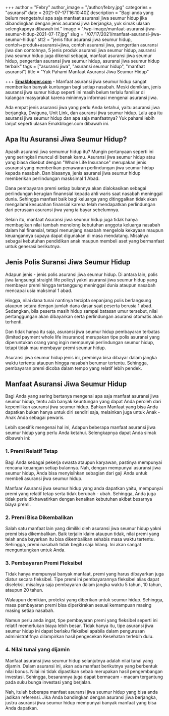 +++
author = "Febry"
author_image = "/author/febry.jpg"
categories = "asuransi"
date = 2021-07-17T16:10:40Z
description = "Bagi anda yang belum mengetahui apa saja manfaat asuransi jiwa seumur hidup jika dibandingkan dengan jenis asuransi jiwa berjangka, yuk simak ulasan selengkapnya dibawah ini."
image = "/wp-image/manfaat-asuransi-jiwa-seumur-hidup-2021-07-17.jpg"
slug = "/07/17/2021/manfaat-asuransi-jiwa-seumur-hidup"
stt2 = "jenis fitur asuransi jiwa seumur hidup, contoh+produk+asuransi+jiwa, contoh asuransi jiwa, pengertian asuransi jiwa dan contohnya, 5 jenis produk asuransi jiwa seumur hidup, asuransi jiwa seumur hidup juga dikenal sebagai, manfaat asuransi jiwa seumur hidup, pengertian asuransi jiwa seumur hidup, asuransi jiwa seumur hidup terbaik"
tags = ["asuransi jiwa", "asuransi seumur hidup", "manfaat asuransi"]
title = "Yuk Pahami Manfaat Asuransi Jiwa Seumur Hidup"

+++
[**Emakbloger.com**](/) - Manfaat asuransi jiwa seumur hidup sangat memberikan banyak kuntungan bagi setiap nasabah. Meski demikian, jenis asuransi jiwa sumur hidup seperti ini masih belum terlalu familiar di kalangan masyarakat karena minimnya informasi mengenai asuransi jiwa.

Ada empat jenis asuransi jiwa yang perlu Anda ketahui, yaitu asuransi jiwa berjangka, Dwiguna, Unit Link, dan asuransi jiwa seumur hidup. Lalu apa itu asuransi jiwa seumur hidup dan apa saja manfaatnya? Yuk pahami lebih lanjut seperti ulasan Emakbloger.com dibawah ini.

## Apa Itu Asuransi Jiwa Seumur Hidup?

Apasih asuransi jiwa semumur hidup itu? Mungin pertanyaan seperti ini yang seringkali muncul di benak kamu. Asuransi jiwa seumur hidup atau yang biasa disebut dengan "Whole Life Insurance" merupakan jenis asuransi yang memberikan penawaran perlindungan jiwa seumur hidup kepada nasabah. Dan biasanya, jenis asuransi jiwa seumur hidup memberikan perlindungan masksimal 1 Abad.

Dana pembayaran premi setiap bulannya akan dialokasikan sebagai perlindungan kerugian finannsial kepada ahli waris saat nasabah meninggal dunia. Sehingga manfaat baik bagi keluarga yang ditinggalkan tidak akan mengalami kesusahan finansial karena telah mendapatkan perlindungan dari perusaan asuransi jiwa yang ia bayar sebelumnya.

Selain itu, manfaat Asuransi jiwa seumur hidup juga tidak hanya membagikan nilai tambah menolong kebutuhan anggota keluarga nasabah dalam hal finansial, tetapi menunjang nasabah mengelola kekayaan maupun keuangannya supaya dapat digunakan di masa mendatang. Misalnya sebagai kebutuhan pendidikan anak maupun membeli aset yang bermanfaat untuk generasi berikutnya.

## Jenis Polis Suransi Jiwa Seumur Hidup

Adapun jenis - jenis polis asuransi jiwa seumur hidup. Di antara lain, polis jiwa langsung( straight life policy) yakni asuransi jiwa seumur hidup yang membayar premi hingga tertanggung meninggal dunia ataupun nasabah mencapai usia maksimal 1 abad.

Hingga, nilai dana tunai nantinya tercipta sepanjang polis berlangsung ataupun setara dengan jumlah dana dasar saat peserta berusia 1 abad. Sedangkan, bila peserta masih hidup sampai batasan umur tersebut, nilai pertanggungan akan dibayarkan serta perlindungan asuransi otomatis akan terhenti.

Dan tidak hanya itu saja, asuransi jiwa seumur hidup pembayaran terbatas (limited payment whole life insurance) merupakan tipe polis asuransi yang diperuntukan orang yang ingin mempunyai perlindungan seumur hidup, tetapi tidak mau membayar premi seumur hidup.

Asuransi jiwa seumur hidup jenis ini, preminya bisa dibayar dalam jangka waktu tertentu ataupun hingga nasabah berumur tertentu. Sehingga, pembayaran premi dicoba dalam tempo yang relatif lebih pendek.

## Manfaat Asuransi Jiwa Seumur Hidup

Bagi Anda yang sering bertanya mengenai apa saja manfaat asuransi jiwa seumur hidup, tentu ada banyak keuntungan yang dapat Anda peroleh dari kepemilikan asuransi jiwa seumur hidup. Bahkan Manfaat yang bisa Anda dapatkan bukan hanya untuk diri sendiri saja, melainkan juga untuk Anak - Anak Anda sebagai pewaris.

Lebih spesifik mengenai hal ini, Adapun beberapa manfaat asuransi jiwa seumur hidup yang perlu Anda ketahui. Selengkapnya dapat Anda simak dibawah ini:

### 1. Premi Relatif Tetap

Bagi Anda sebagai pekerja swasta ataupun karyawan, pastinya mempunyai rencana keuangan setiap bulannya. Nah, dengan mempunyai asuransi jiwa seumur hidup, Anda bisa menyisihkan sebagian dari gaji Anda untuk membeli asuransi jiwa seumur hidup.

Manfaar Asuransi jiwa seumur hidup yang anda dapatkan yaitu, mempunyai premi yang relatif tetap serta tidak berubah - ubah. Sehingga, Anda juga tidak perlu dikhawatirkan dengan kenaikan kebutuhan akibat besarnya biaya premi.

### 2. Premi Bisa Dikembalikan

Salah satu manfaat lain yang dimiliki oleh asuransi jiwa seumur hidup yakni premi bisa dikembalikan. Baik terjalin klaim ataupun tidak, nilai premi yang telah anda bayarkan itu bisa dikembalikan sehabis masa waktu tertentu. Sehingga, premi nasabah tidak begitu saja hilang. Ini akan sangat menguntungkan untuk Anda.

### 3. Pembayaran Premi Fleksibel

Tidak hanya mempunyai banyak manfaat, premi yang harus dibayarkan juga diatur secara fleksibel. Tipe premi ini pembayarannya fleksibel alias dapat diseleksi, misalnya saja pembayaran dalam jangka waktu 5 tahun, 10 tahun, ataupun 20 tahun.

Walaupun demikian, proteksi yang diberikan untuk seumur hidup. Sehingga, masa pembayaran premi bisa diperkirakan sesuai kemampuan masing masing setiap nasabah.

Namun perlu anda ingat, tipe pembayaran premi yang fleksibel seperti ini relatif memerlukan biaya lebih besar. Tidak hanya itu, tipe asuransi jiwa seumur hidup ini dapat berlaku fleksibel apabila dalam pengurusan administratifnya dilampirkan hasil pengecekan Kesehatan terlebih dulu.

### 4. Nilai tunai yang dijamin

Manfaat asuransi jiwa seumur hidup selanjutnya adalah nilai tunai yang dijamin. Dalam asuransi ini, akan ada manfaat berikutnya yang berbentuk nilai bonus. Nilai ini tidak dipastikan sebab merupakan hasil pengembangan investasi. Sehingga, besarannya juga dapat bermacam - macam tergantung pada suku bunga investasi yang berjalan.

Nah, itulah beberapa manfaat asuransi jiwa seumur hidup yang bisa anda jadikan referensi. Jika Anda bandingkan dengan asuransi jiwa berjangka, justru asuransi jiwa seumur hidup mempunyai banyak manfaat yang bisa Anda dapatkan.